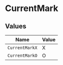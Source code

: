 # CurrentMark


## Values

| Name           | Value          |
| -------------- | -------------- |
| `CurrentMarkX` | X              |
| `CurrentMarkO` | O              |